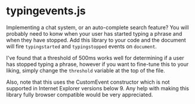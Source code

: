 typingevents.js
===============

Implementing a chat system, or an auto-complete search feature? You will probably need to konw when your user has started typing a phrase and when they have stopped. Add this library to your code and the document will fire `typingstarted` and `typingstopped` events on `document`.

I've found that a threshold of 500ms works well for determining if a user has stopped typing a phrase, however if you want to fine-tune this to your liking, simply change the `threshold` variable at the top of the file.

Also, note that this uses the CustomEvent constructor which is not supported in Internet Explorer versions below 9. Any help with making this library fully browser compatible would be very appreciated.